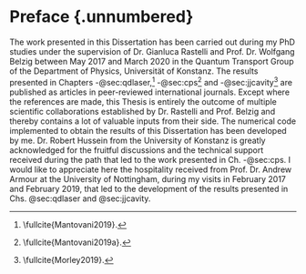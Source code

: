 # Preface {.unnumbered}

The work presented in this Dissertation has been carried out during my PhD
studies under the supervision of Dr. Gianluca Rastelli and Prof. Dr. Wolfgang
Belzig
between May 2017 and March 2020 in the Quantum Transport Group of the
Department of Physics, Universität of Konstanz.
The results presented in Chapters -@sec:qdlaser,[^1] -@sec:cps[^2] and -@sec:jjcavity[^3] are published as articles
in peer-reviewed
international journals.
Except where the references are made, this Thesis is entirely the
outcome of multiple scientific collaborations established by Dr. Rastelli and Prof.
Belzig and thereby contains a lot of valuable inputs from their side.
The numerical code implemented to obtain the results of this Dissertation
has been developed by me.
Dr. Robert Hussein from the University of Konstanz is
greatly acknowledged for the fruitful discussions and the technical support received during
the path that led to the work presented in Ch. -@sec:cps.
I would like to appreciate here the hospitality received from
Prof. Dr. Andrew Armour at the University of Nottingham, during my visits in
February 2017 and February 2019, that led to the development of the results
presented in Chs. @sec:qdlaser and @sec:jjcavity.
<!-- Furthermore, I acknowledge the hospitality received in the Équipe Cohérence
Quantique at Institut Néel in Grenoble during my
visit in September 2017 within a collaboration with the experimental group of
Prof. Dr. Wiebke Hasch-Guichard. The results of this collaboration are presented
in Ch. -@sec:spinboson. -->

[^1]: \fullcite{Mantovani2019}.
[^2]: \fullcite{Mantovani2019a}.
[^3]: \fullcite{Morley2019}.

